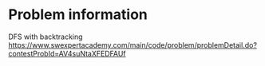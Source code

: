 # Problem information

DFS with backtracking
https://www.swexpertacademy.com/main/code/problem/problemDetail.do?contestProbId=AV4suNtaXFEDFAUf
